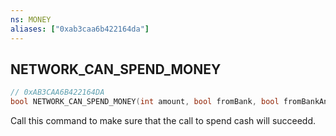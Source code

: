 ```yaml
---
ns: MONEY
aliases: ["0xab3caa6b422164da"]
---
```

## NETWORK_CAN_SPEND_MONEY

```c
// 0xAB3CAA6B422164DA
bool NETWORK_CAN_SPEND_MONEY(int amount, bool fromBank, bool fromBankAndWallet, bool fromWalletAndBank, int character, bool evcOnly);
```

Call this command to make sure that the call to spend cash will succeedd.

